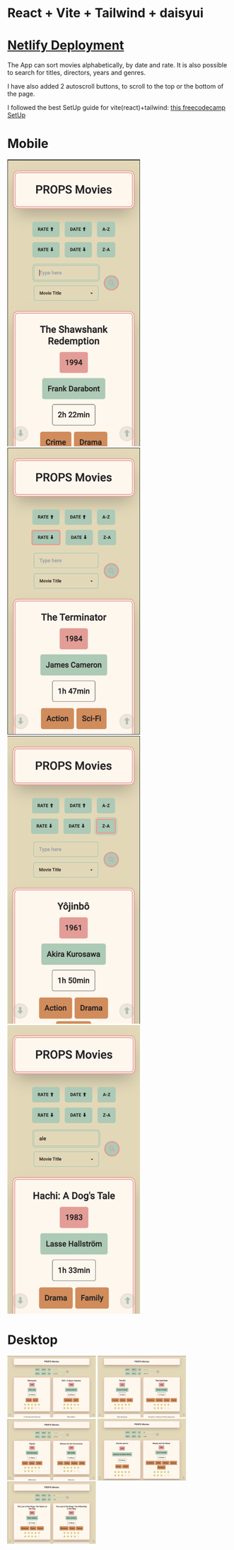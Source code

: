 # React + Vite + Tailwind + daisyui

# [Netlify Deployment](https://luxury-cendol-5bf0c6.netlify.app/)

The App can sort movies alphabetically, by date and rate. It is also possible to search for titles, directors, years and genres.

I have also added 2 autoscroll buttons, to scroll to the top or the bottom of the page.

I followed the best SetUp guide for vite(react)+tailwind: [this freecodecamp SetUp](https://www.freecodecamp.org/news/how-to-install-tailwindcss-in-react/)

# Mobile

<div>

<img src="./public/readme/readme1.png" alt="readme-pic" width="300">
<img src="./public/readme/readme2.png" alt="readme-pic" width="300">
<img src="./public/readme/readme3.png" alt="readme-pic" width="300">
<img src="./public/readme/readme4.png" alt="readme-pic" width="300">

</div>

# Desktop

<div>

<img src="./public/readme/readme5.png" alt="readme-pic" width="200">
<img src="./public/readme/readme6.png" alt="readme-pic" width="200">
<img src="./public/readme/readme7.png" alt="readme-pic" width="200">
<img src="./public/readme/readme8.png" alt="readme-pic" width="200">
<img src="./public/readme/readme9.png" alt="readme-pic" width="200">

</div>
